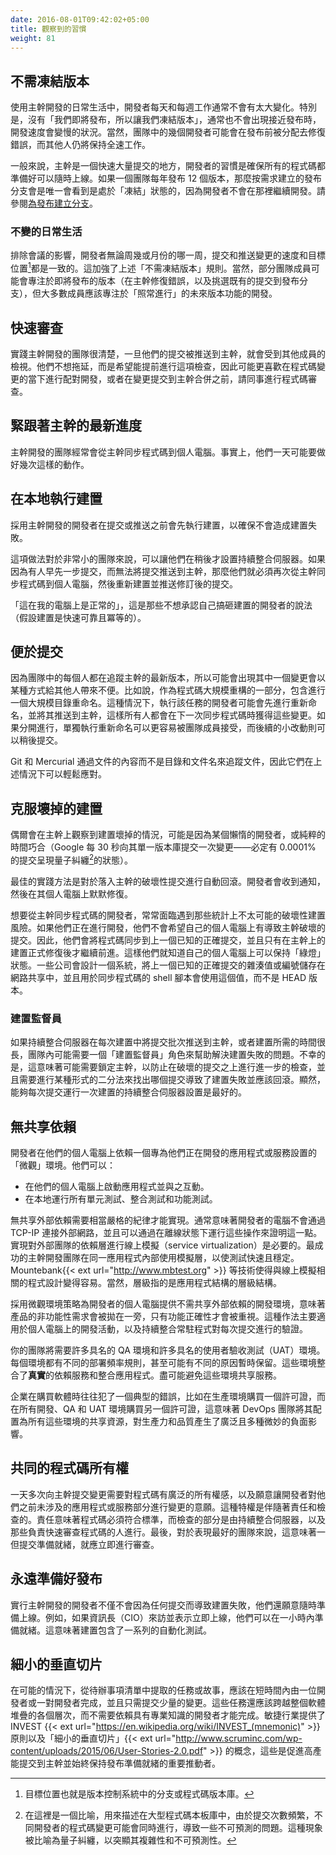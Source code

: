 ```yaml
---
date: 2016-08-01T09:42:02+05:00
title: 觀察到的習慣
weight: 81
---
```


<!--
## No Code Freeze

Developers living in a Trunk-Based Development reality, mostly do not experience variance in their days or weeks on the 
trunk. In particular, there is no "we're close to a release so let's freeze code", and generally there is no indication 
of a slowdown in proximity to a release.  Sure, a couple of developers out of a team might be assigned to bug-fixing closer
to the release but everyone else is going to work at full speed. 

Generally speaking, the trunk is a place to firehose commits into, and the habits of the developers are such that 
everything is ready to go live. If a team is doing 12 releases a year, then a release branch that is cut on the just in time 
basis and is the one that is observed to be 'frozen' because of the absence of developers. Refer [branch for release](/branch-for-release/).
-->

## 不需凍結版本

使用主幹開發的日常生活中，開發者每天和每週工作通常不會有太大變化。特別是，沒有「我們即將發布，所以讓我們凍結版本」，通常也不會出現接近發布時，開發速度會變慢的狀況。當然，團隊中的幾個開發者可能會在發布前被分配去修復錯誤，而其他人仍將保持全速工作。

一般來說，主幹是一個快速大量提交的地方，開發者的習慣是確保所有的程式碼都準備好可以隨時上線。如果一個團隊每年發布 12 個版本，那麼按需求建立的發布分支會是唯一會看到是處於「凍結」狀態的，因為開發者不會在那裡繼續開發。請參閱[為發布建立分支](/branch-for-release/)。

<!--
### Every Day is the same

Ignoring meetings, developers commit/push at the same rate and to the same place regardless of the day of the week or 
the week of the month. This is a reinforcement of the "No Code Freeze" rule above. Sure a small subset of the team
may focus on an imminent release (bug fixes in the trunk, cherry-picked to the release branch), but the majority
should be focusing on 'business as usual' implementation of functionality for a future release.
-->

### 不變的日常生活

排除會議的影響，開發者無論周幾或月份的哪一周，提交和推送變更的速度和目標位置[^place]都是一致的。這加強了上述「不需凍結版本」規則。當然，部分團隊成員可能會專注於即將發布的版本（在主幹修復錯誤，以及挑選既有的提交到發布分支），但大多數成員應該專注於「照常進行」的未來版本功能的開發。

[^place]: 目標位置也就是版本控制系統中的分支或程式碼版本庫。

<!--
## Quick Reviews

Teams doing Trunk-Based Development know that their commits/pushes will be scrutinized by others, as soon
as they have landed on the shared trunk. They are keen on bringing that forward, not delaying it, so they may prefer to 
pair-program on code changes. Or they may ask colleagues for a code review at the time the change is submitted to be 
merged into the trunk.
-->

## 快速審查

實踐主幹開發的團隊很清楚，一旦他們的提交被推送到主幹，就會受到其他成員的檢視。他們不想拖延，而是希望能提前進行這項檢查，因此可能更喜歡在程式碼變更的當下進行配對開發，或者在變更提交到主幹合併之前，請同事進行程式碼審查。

<!--
## Chasing HEAD

Trunk-Based Development teams update/pull/sync from the shared trunk often. Many times a day in fact. 
-->

## 緊跟著主幹的最新進度

主幹開發的團隊經常會從主幹同步程式碼到個人電腦。事實上，他們一天可能要做好幾次這樣的動作。

<!--
## Running the build locally

Developers practicing Trunk-Based Development run the build before a commit/push in order to not break the build. 
This one practice, for very small teams, allows them to not set up a CI server until later. If they cannot push their 
commits to the shared trunk because someone else beat them to it then they have to do another update/sync/pull and
another build and push their revised commit(s). "It worked on my machine" says the developer that does not 
want to confess to breaking the build (assuming quick reliable idempotent builds).
-->

## 在本地執行建置

採用主幹開發的開發者在提交或推送之前會先執行建置，以確保不會造成建置失敗。

這項做法對於非常小的團隊來說，可以讓他們在稍後才設置持續整合伺服器。如果因為有人早先一步提交，而無法將提交推送到主幹，那麼他們就必須再次從主幹同步程式碼到個人電腦，然後重新建置並推送修訂後的提交。

「這在我的電腦上是正常的」，這是那些不想承認自己搞砸建置的開發者的說法（假設建置是快速可靠且冪等的）。

<!--
## Facilitating commits

Because everyone in a team is chasing HEAD of the trunk, there could be a moment where one change is imagined that
could inconvenience everyone else in some way. Say a big directory rename as part of an extensive rework of the 
source with it. It could be that the developer performing those two changes does the rename first and pushes it through to 
the trunk where everyone will get it on the next pull/sync/update. It might be that if separated somehow, the rename
on its own is easier to consume by teammates, with the second being a relatively smaller commit later.

Git and Mercurial track files through their content rather than by directory and file name, so they make light of the 
situation described above, anyway.
-->

## 便於提交

因為團隊中的每個人都在追蹤主幹的最新版本，所以可能會出現其中一個變更會以某種方式給其他人帶來不便。比如說，作為程式碼大規模重構的一部分，包含進行一個大規模目錄重命名。這種情況下，執行該任務的開發者可能會先進行重新命名，並將其推送到主幹，這樣所有人都會在下一次同步程式碼時獲得這些變更。如果分開進行，單獨執行重新命名可以更容易被團隊成員接受，而後續的小改動則可以稍後提交。

Git 和 Mercurial 通過文件的內容而不是目錄和文件名來追蹤文件，因此它們在上述情況下可以輕鬆應對。

<!--
## Powering through broken builds

So because of that lazy developer, or the flaky build, or pure accident of timing (Google has a commit every 30 
seconds into their monorepo - there must be quantum entangled commits on a 0.0001% basis), the trunk will be observed 
to be broken occasionally. 

The best implementations are going to perform automatic rollback of a broken commit that lands in the trunk. The 
developer gets notified and they get to fix it quietly on their workstation.

A developer wanting to update/pull/sync from the shared trunk often runs the risk of encountering that 
statistically improbable broken build. They do not want to have the commits that broke the trunk, on their workstation
if they are developing. So what they do is update/pull/sync to the last known good commit, and only go further
ahead when the trunk build is officially repaired. This way they know they can stay 'green' on their workstation. Some 
companies engineer a system where the last known good commit hash/number is stored in a network share, and a shell 
script used for update/pull/sync does so to that instead of HEAD revision.
-->

## 克服壞掉的建置

偶爾會在主幹上觀察到建置壞掉的情況，可能是因為某個懶惰的開發者，或純粹的時間巧合（Google 每 30 秒向其單一版本庫提交一次變更——必定有 0.0001% 的提交呈現量子糾纏[^quantum]的狀態）。

[^quantum]: 在這裡是一個比喻，用來描述在大型程式碼本板庫中，由於提交次數頻繁，不同開發者的程式碼變更可能會同時進行，導致一些不可預測的問題。這種現象被比喻為量子糾纏，以突顯其複雜性和不可預測性。

最佳的實踐方法是對於落入主幹的破壞性提交進行自動回滾。開發者會收到通知，然後在其個人電腦上默默修復。

想要從主幹同步程式碼的開發者，常常面臨遇到那些統計上不太可能的破壞性建置風險。如果他們正在進行開發，他們不會希望自己的個人電腦上有導致主幹破壞的提交。因此，他們會將程式碼同步到上一個已知的正確提交，並且只有在主幹上的建置正式修復後才繼續前進。這樣他們就知道自己的個人電腦上可以保持「綠燈」狀態。一些公司會設計一個系統，將上一個已知的正確提交的雜湊值或編號儲存在網路共享中，並且用於同步程式碼的 shell 腳本會使用這個值，而不是 HEAD 版本。

<!--
### Build Cop

If the Continuous Integration server is batching commits to trunk in each build, or the elapsed time for a build is 
long then a "build cop" role might be required within the team to help sort out build breakages. Sadly that 
means that locking the trunk to prevent further checkins on top of the broken one might be necessary as some form
of bisecting is performed to work out which commit broke the build and should be rolled back. Obviously a Continuous
Integration server setup that can run one build per commit is best.
-->

### 建置監督員

如果持續整合伺服器在每次建置中將提交批次推送到主幹，或者建置所需的時間很長，團隊內可能需要一個「建置監督員」角色來幫助解決建置失敗的問題。不幸的是，這意味著可能需要鎖定主幹，以防止在破壞的提交之上進行進一步的檢查，並且需要進行某種形式的二分法來找出哪個提交導致了建置失敗並應該回滾。顯然，能夠每次提交運行一次建置的持續整合伺服器設置是最好的。

<!--
## Shared Nothing

Developers on their workstations rely on a 'microcosm' setup for the application or service 
they are developing. They can:

* bring up the application on their workstation and play with it. 
* run all unit, integration and functional tests against it locally

Shared nothing requires significant discipline to achieve. It generally means that no TCP-IP leaves the developers 
box, and being able to prove that by running those operations while disconnected from the network.  The 
implementing of the wire mocking (service virtualization) of dependent tiers outside the team, is a given. The highest 
accomplished Trunk-Based Development teams employ mocking of tiers within the same application, in order to make 
tests fast and stable. Technologies such as Mountebank{{< ext url="http://www.mbtest.org" >}} make 
programming working with wire mocking easy. Tiers refer to a layer-cake view of an applications construction, of course.

With a Microcosm strategy which delivers shared nothing for a developer workstation, it is acknowledged that 
non-functional consistency with production has been thrown out of the window and that only functional correctness
is being honored.  This is only really any good for the act of development on a workstation, and the verification of 
that (per commit) by a Continuous Integration daemon.  

Your team will need many named QA environments, and many named 
user acceptance testing (UAT) environments. Each of those with different rules about the frequency of deployment, and even perhaps even 
a temporarily reservation for different reasons. Those environments pull together **real** dependent services 
and integrated applications. As much as possible those environments should not have shared services. 

Companies often make a classic mistake when buying software in that they (say) buy one license for prod, and another 
for all dev, QA, and UAT, meaning the DevOps team had configured it as shared for all those environments, with a 
wide-ranging negative impact on productivity and quality for innumerable and sometimes subtle psychological reasons.
-->

## 無共享依賴

開發者在他們的個人電腦上依賴一個專為他們正在開發的應用程式或服務設置的「微觀」環境。他們可以：

* 在他們的個人電腦上啟動應用程式並與之互動。
* 在本地運行所有單元測試、整合測試和功能測試。

無共享外部依賴需要相當嚴格的紀律才能實現。通常意味著開發者的電腦不會通過 TCP-IP 連接外部網路，並且可以通過在離線狀態下運行這些操作來證明這一點。實現對外部團隊的依賴層進行線上模擬（service virtualization）是必要的。最成功的主幹開發團隊在同一應用程式內部使用模擬層，以使測試快速且穩定。Mountebank{{< ext url="http://www.mbtest.org" >}} 等技術使得與線上模擬相關的程式設計變得容易。當然，層級指的是應用程式結構的層級結構。

採用微觀環境策略為開發者的個人電腦提供不需共享外部依賴的開發環境，意味著產品的非功能性需求會被拋在一旁，只有功能正確性才會被重視。這種作法主要適用於個人電腦上的開發活動，以及持續整合常駐程式對每次提交進行的驗證。

你的團隊將需要許多具名的 QA 環境和許多具名的使用者驗收測試（UAT）環境。每個環境都有不同的部署頻率規則，甚至可能有不同的原因暫時保留。這些環境整合了**真實**的依賴服務和整合應用程式。盡可能避免這些環境共享服務。

企業在購買軟體時往往犯了一個典型的錯誤，比如在生產環境購買一個許可證，而在所有開發、QA 和 UAT 環境購買另一個許可證，這意味著 DevOps 團隊將其配置為所有這些環境的共享資源，對生產力和品質產生了廣泛且多種微妙的負面影響。

<!--
## Common code ownership

Committing to the trunk many times a day requires a broad sense of ownership to code, and a willingness to allow 
developers to contribute changes to sections of an application or service that they have not previously be involved 
with. This privilege does come with responsibilities and checks. The former is to standards, and the checks are by the CI server, 
and by humans who should honor to do a speedy code review. That last, for the highest performing teams, means as soon
as the proposed commit is ready.
-->

## 共同的程式碼所有權

一天多次向主幹提交變更需要對程式碼有廣泛的所有權感，以及願意讓開發者對他們之前未涉及的應用程式或服務部分進行變更的意願。這種特權是伴隨著責任和檢查的。責任意味著程式碼必須符合標準，而檢查的部分是由持續整合伺服器，以及那些負責快速審查程式碼的人進行。最後，對於表現最好的團隊來說，這意味著一但提交準備就緒，就應立即進行審查。

<!--
## Always Release Ready

Not only do developers practicing Trunk-Based Development not break the build with any commit, they also sign up to
being able to go live at short notice. For example, one hour, if the CIO visits and says it is going to happen. That
means there is a bunch of automated tests that come with the build.
-->

## 永遠準備好發布

實行主幹開發的開發者不僅不會因為任何提交而導致建置失敗，他們還願意隨時準備上線。例如，如果資訊長（CIO）來訪並表示立即上線，他們可以在一小時內準備就緒。這意味著建置包含了一系列的自動化測試。

<!--
## Thin vertical slices

Where possible stories or tasks that have been pulled from the backlog should be achievable by a developer or pair of
developers in a short period of time, and in a small number of commits. They should also transcend all the apparent 
tiers of the stack, and not have to jump between developers with specialized knowledge in order to be able to 
completed. The Agile industry donates the INVEST{{< ext url="https://en.wikipedia.org/wiki/INVEST_(mnemonic)" >}} principle 
as well as "Thin Vertical Slices"{{< ext url="http://www.scruminc.com/wp-content/uploads/2015/06/User-Stories-2.0.pdf" >}} 
for this purpose, and that are great enablers of high throughput commits to the trunk, and always being release ready.
-->

## 細小的垂直切片

在可能的情況下，從待辦事項清單中提取的任務或故事，應該在短時間內由一位開發者或一對開發者完成，並且只需提交少量的變更。這些任務還應該跨越整個軟體堆疊的各個層次，而不需要依賴具有專業知識的開發者才能完成。敏捷行業提供了 INVEST {{< ext url="https://en.wikipedia.org/wiki/INVEST_(mnemonic)" >}} 原則以及「細小的垂直切片」{{< ext url="http://www.scruminc.com/wp-content/uploads/2015/06/User-Stories-2.0.pdf" >}} 的概念，這些是促進高產能提交到主幹並始終保持發布準備就緒的重要推動者。
